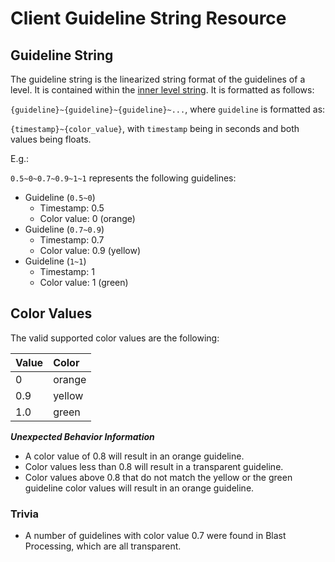 # Client Guideline String Resource

## Guideline String
The guideline string is the linearized string format of the guidelines of a level. It is contained within the [inner level string](inner-level-string.md). It is formatted as follows:

`{guideline}~{guideline}~{guideline}~...`, where `guideline` is formatted as:

`{timestamp}~{color_value}`, with `timestamp` being in seconds and both values being floats.

E.g.:

`0.5~0~0.7~0.9~1~1` represents the following guidelines:

- Guideline (`0.5~0`)
  - Timestamp: 0.5
  - Color value: 0 (orange)
- Guideline (`0.7~0.9`)
  - Timestamp: 0.7
  - Color value: 0.9 (yellow)
- Guideline (`1~1`)
  - Timestamp: 1
  - Color value: 1 (green)

## Color Values
The valid supported color values are the following:

| Value | Color  |
|:------|:-------|
| 0     | orange |
| 0.9   | yellow |
| 1.0   | green  |

***Unexpected Behavior Information***

- A color value of 0.8 will result in an orange guideline.
- Color values less than 0.8 will result in a transparent guideline.
- Color values above 0.8 that do not match the yellow or the green guideline color values will result in an orange guideline.

### Trivia
- A number of guidelines with color value 0.7 were found in Blast Processing, which are all transparent.
